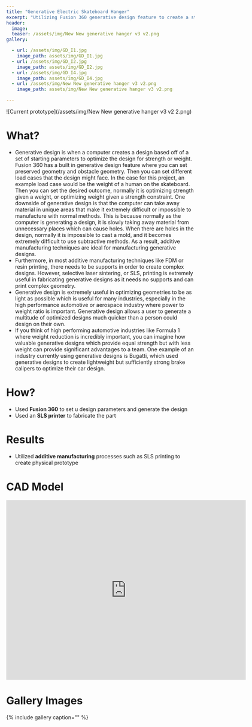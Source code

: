 ```yaml
---
title: "Generative Electric Skateboard Hanger"
excerpt: "Utilizing Fusion 360 generative design feature to create a sturdy electric skateboard hanger with a motor mount."
header:
  image:
  teaser: /assets/img/New New generative hanger v3 v2.png
gallery:

  - url: /assets/img/GD_I1.jpg
    image_path: assets/img/GD_I1.jpg
  - url: /assets/img/GD_I2.jpg
    image_path: assets/img/GD_I2.jpg
  - url: /assets/img/GD_I4.jpg
    image_path: assets/img/GD_I4.jpg
  - url: /assets/img/New New generative hanger v3 v2.png
    image_path: assets/img/New New generative hanger v3 v2.png

---
```


![Current prototype](/assets/img/New New generative hanger v3 v2 2.png)

# What?

* Generative design is when a computer creates a design based off of a set of starting parameters to optimize the design for strength or weight. Fusion 360 has a built in generative design feature where you can set preserved geometry and obstacle geometry. Then you can set different load cases that the design might face. In the case for this project, an example load case would be the weight of a human on the skateboard. Then you can set the desired outcome, normally it is optimizing strength given a weight, or optimizing weight given a strength constraint. One downside of generative design is that the computer can take away material in unique areas that make it extremely difficult or impossible to manufacture with normal methods. This is because normally as the computer is generating a design, it is slowly taking away material from unnecessary places which can cause holes. When there are holes in the design, normally it is impossible to cast a mold, and it becomes extremely difficult to use subtractive methods. As a result, additive manufacturing techniques are ideal for manufacturing generative designs. 
* Furthermore, in most additive manufacturing techniques like FDM or resin printing, there needs to be supports in order to create complex designs. However, selective laser sintering, or SLS, printing is extremely useful in fabricating generative designs as it needs no supports and can print complex geometry. 
* Generative design is extremely useful in optimizing geometries to be as light as possible which is useful for many industries, especially in the high performance automotive or aerospace industry where power to weight ratio is important. Generative design allows a user to generate a multitude of optimized designs much quicker than a person could design on their own.
* If you think of high performing automotive industries like Formula 1 where weight reduction is incredibly important, you can imagine how valuable generative designs which provide equal strength but with less weight can provide significant advantages to a team. One example of an industry currently using generative designs is Bugatti, which used generative designs to create lightweight but sufficiently strong brake calipers to optimize their car design.

# How?

* Used **Fusion 360** to set u design parameters and generate the design
* Used an **SLS printer** to fabricate the part

# Results

* Utilized **additive manufacturing** processes such as SLS printing to create physical prototype

# CAD Model

<iframe src="https://vanderbilt643.autodesk360.com/shares/public/SH512d4QTec90decfa6ed5160b5072cbebf0?mode=embed" width="640" height="480" allowfullscreen="true" webkitallowfullscreen="true" mozallowfullscreen="true"  frameborder="0"></iframe>

# Gallery Images

{% include gallery caption="" %}
